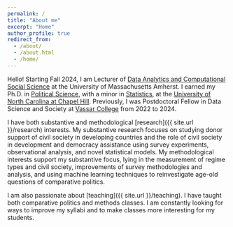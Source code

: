 ```yaml
---
permalink: /
title: "About me"
excerpt: "Home"
author_profile: true
redirect_from:
  - /about/
  - /about.html
  - /home/
---
```


Hello! Starting Fall 2024, I am Lecturer of [Data Analytics and Computational Social Science](https://www.umass.edu/social-sciences/academics/dacss)
at the University of Massachusetts Amherst.
I earned my Ph.D. in [Political Science](https://politicalscience.unc.edu/), with a minor in [Statistics](https://stor.unc.edu/), at the [University of North Carolina at Chapel Hill](https://www.unc.edu/). Previously, I was Postdoctoral Fellow in Data Science and Society at [Vassar College](https://www.vassar.edu/) from 2022 to 2024.

I have both substantive and methodological [research]({{ site.url }}/research) interests. My substantive research focuses on studying donor support of civil society in developing countries and the role of civil society in development and democracy assistance using survey experiments, observational analysis, and novel statistical models. My methodological interests support my substantive focus, lying in the measurement of regime types and civil society, improvements of survey methodologies and analysis, and using machine learning techniques to reinvestigate age-old questions of comparative politics.

I am also passionate about [teaching]({{ site.url }}/teaching). I have taught both comparative politics and methods classes. I am constantly looking for ways to improve my syllabi and to make classes more interesting for my students.
